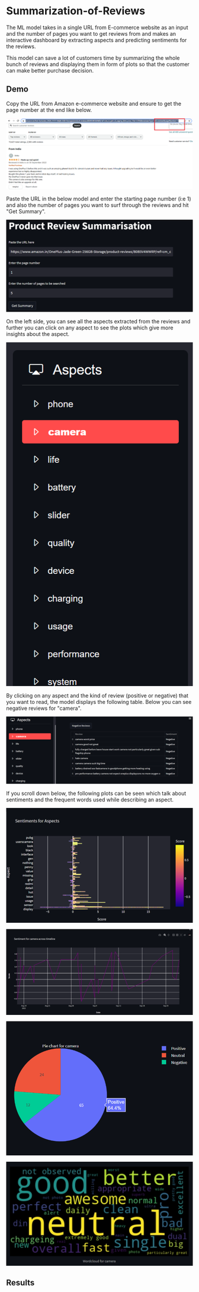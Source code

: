 
# Summarization-of-Reviews

The ML model takes in a single URL from E-commerce website as an input
and the number of pages you want to get reviews from and makes an interactive
dashboard by extracting aspects and predicting sentiments for the reviews.

This model can save a lot of customers time by summarizing the whole bunch of
reviews and displaying them in form of plots so that the customer can make
better purchase decision.







## Demo

Copy the URL from Amazon e-commerce website and ensure to get the page number at the end like below.

![url](url.PNG)

Paste the URL in the below model and enter the starting page number (i:e 1) and also 
the number of pages you want to surf through the reviews and hit "Get Summary".

![demo1](demo1.PNG)


On the left side, you can see all the aspects extracted from the reviews and further
you can click on any aspect to see the plots which give more insights about the aspect.

![asp](aspects.PNG)

By clicking on any aspect and the kind of review (positive or negative) that you want to read,
the model displays the following table. Below you can see negative reviews for "camera".

![cam](camera_negative.PNG)

If you scroll down below, the following plots can be seen which talk about
sentiments and the frequent words used while describing an aspect.

![d1](overall_senti.PNG)

![d2](line_chart.PNG)

![d4](pie_camera.PNG)

![d3](wc.PNG)








## Results

